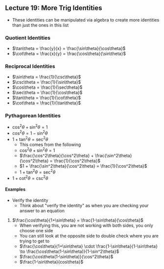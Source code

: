 ## Lecture 19: More Trig Identities
- These identities can be manipulated via algebra to create more identities than just the ones in this list
### Quotient Identities
- $\tan\theta = \frac{y}{x} = \frac{\sin\theta}{\cos\theta}$
- $\cot\theta = \frac{x}{y} = \frac{\cos\theta}{\sin\theta}$
### Reciprocal Identities
- $\sin\theta = \frac{1}{\csc\theta}$
- $\csc\theta = \frac{1}{\sin\theta}$
- $\cos\theta = \frac{1}{\sec\theta}$
- $\sec\theta = \frac{1}{\cos\theta}$
- $\tan\theta = \frac{1}{\cot\theta}$
- $\cot\theta = \frac{1}{\tan\theta}$
### Pythagorean Identities
- $\cos^2\theta + \sin^2\theta = 1$
- $\cos^2\theta = 1 - \sin^2\theta$
- $1 + \tan^2\theta = \sec^2\theta$
  - This comes from the following
  - $\cos^2\theta + \sin^2\theta = 1$
  - $\frac{\cos^2\theta}{\cos^2\theta} + \frac{\sin^2\theta}{\cos^2\theta} = \frac{1}{\cos^2\theta}$
  - $1 + \frac{\sin^2\theta}{\cos^2\theta} = \frac{1}{\cos^2\theta}$
  - $1 + \tan^2\theta = \sec^2\theta$
- $1 + \cot^2\theta = \csc^2\theta$
#### Examples
- Verify the identity
  - Think about "verify the identity" as when you are checking your answer to an equation
1. $\frac{\cos\theta}{1+\sin\theta} = \frac{1-\sin\theta}{\cos\theta}$
   - When verifying this, you are not working with both sides, you only choose one side
   - You can still look at the opposite side to double check where you are trying to get to
   - $\frac{\cos\theta}{1+\sin\theta} \cdot \frac{1-\sin\theta}{1-\sin\theta} \to \frac{\cos\theta(1-\sin\theta)}{1-\sin^2\theta}$
   - $\frac{\cos\theta(1-\sin\theta)}{\cos^2\theta}$
   - $\frac{1-\sin\theta}{cos\theta}$
